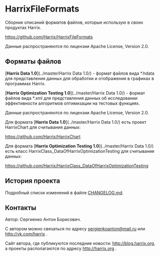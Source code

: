 HarrixFileFormats
=================

Сборник описаний форматов файлов, которые использую в своих продуктах Harrix.

https://github.com/Harrix/HarrixFileFormats

Данные распространяются по лицензии Apache License, Version 2.0.

Форматы файлов
--------------

[**Harrix Data 1.0**](../master/Harrix Data 1.0/) - формат файлов вида *.hdata для представления данных для обработки и отображения в графиках в программах Harrix.

[**Harrix Optimization Testing 1.0**](../master/Harrix Data 1.0/) - формат файлов вида *.xml для представления данных об исследовании эффективности алгоритмов оптимизации на тестовых функциях.

Данные распространяются по лицензии Apache License, Version 2.0.

Для формата [**Harrix Data 1.0**](../master/Harrix Data 1.0/) есть проект HarrixChart для считывания данных:

https://github.com/Harrix/HarrixChart

Для формата [**Harrix Optimization Testing 1.0**](../master/Harrix Data 1.0/) есть класс HarrixClass_DataOfHarrixOptimizationTesting для считывания данных:

https://github.com/Harrix/HarrixClass_DataOfHarrixOptimizationTesting

История проекта
---------------

Подробный список изменений в файле [CHANGELOG.md](../master/CHANGELOG.md).

Контакты
--------

Автор: Сергиенко Антон Борисович.

С автором можно связаться по адресу sergienkoanton@mail.ru или  http://vk.com/harrix .

Сайт автора, где публикуются последние новости: http://blog.harrix.org, а проекты располагаются по адресу http://harrix.org .
